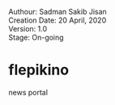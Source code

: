 Authour: Sadman Sakib Jisan <br>
Creation Date: 20 April, 2020 <br>
Version: 1.0 <br>
Stage: On-going <br>

# flepikino
news portal
